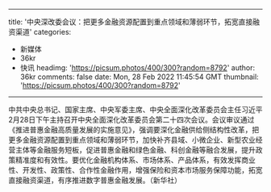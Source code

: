 
---
title: '中央深改委会议：把更多金融资源配置到重点领域和薄弱环节，拓宽直接融资渠道'
categories: 
 - 新媒体
 - 36kr
 - 快讯
headimg: 'https://picsum.photos/400/300?random=8792'
author: 36kr
comments: false
date: Mon, 28 Feb 2022 11:45:54 GMT
thumbnail: 'https://picsum.photos/400/300?random=8792'
---

<div>   
中共中央总书记、国家主席、中央军委主席、中央全面深化改革委员会主任习近平2月28日下午主持召开中央全面深化改革委员会第二十四次会议。会议审议通过《推进普惠金融高质量发展的实施意见》，强调要深化金融供给侧结构性改革，把更多金融资源配置到重点领域和薄弱环节，加快补齐县域、小微企业、新型农业经营主体等金融服务短板，促进普惠金融和绿色金融、科创金融等融合发展，提升政策精准度和有效性。要优化金融机构体系、市场体系、产品体系，有效发挥商业性、开发性、政策性、合作性金融作用，增强保险和资本市场服务保障功能，拓宽直接融资渠道，有序推进数字普惠金融发展。（新华社）  
</div>
            